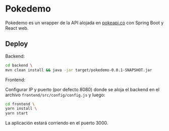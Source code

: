 # Pokedemo

Pokedemo es un wrapper de la API alojada en [pokeapi.co](https://pokeapi.co/) con Spring Boot y React web.

## Deploy

Backend:

```bash
cd backend \
mvn clean install && java -jar target/pokedemo-0.0.1-SNAPSHOT.jar
```


Frontend:

Configurar IP y puerto (por defecto 8080) donde se aloja el backend en el archivo ```frontend/src/config/config.js``` y luego:


```bash
cd frontend \
yarn install \
yarn start
```

La aplicación estará corriendo en el puerto 3000.